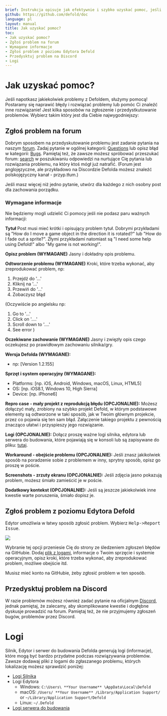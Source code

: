 ```yaml
---
brief: Instrukcja opisuje jak efektywnie i szybko uzyskać pomoc, jeśli napotkasz jakiekolwiek problemy z Defoldem.
github: https://github.com/defold/doc
language: pl
layout: manual
title: Jak uzyskać pomoc?
toc:
- Jak uzyskać pomoc?
- Zgłoś problem na forum
- Wymagane informacje
- Zgłoś problem z poziomu Edytora Defold
- Przedysktuj problem na Discord
- Logi
---
```


# Jak uzyskać pomoc?

Jeśli napotkasz jakiekolwiek problemy z Defoldem, służymy pomocą! Postaramy się naprawić błędy i rozwiązać problemy lub pomóc Ci znaleźć inne rozwiązanie! Jest kilka sposobów na zgłoszenie i przedystkutowanie problemów. Wybierz takim który jest dla Ciebie najwygodniejszy:

## Zgłoś problem na forum

Dobrym sposobem na przedyskutowanie problemu jest zadanie pytania na naszym [forum](https://forum.defold.com). Zadaj pytanie w ogólnej kategorii: [Questions](https://forum.defold.com/c/questions) lub opisz błąd w kategorii: [Bugs](https://forum.defold.com/c/bugs). Pamiętaj też, że zawsze możesz spróbować przeszukać forum: [search](https://forum.defold.com/search) w poszukiwaniu odpowiedzi na nurtujące Cię pytania lub rozwiązania problemu, na który ktoś mógł już natrafić. (Forum jest anglojęzyczne, ale przykładowo na Discordzie Defolda możesz znaleźć polskojęzyczny kanał - przyp.tłum.)

Jeśli masz więcej niż jedno pytanie, utwórz dla każdego z nich osobny post dla zachowania porządku.

### Wymagane informacje
Nie będziemy mogli udzielić Ci pomocy jeśli nie podasz paru ważnych informacji:

**Tytuł**
Post musi mieć krótki i opisujący problem tytuł. Dobrymi przykładami są "How do I move a game object in the direction it is rotated?" lub "How do I fade out a sprite?". Złymi przykładami natomiast są "I need some help using Defold!" albo "My game is not working!".

**Opisz problem (WYMAGANE)**
Jasny i dokładny opis problemu.

**Odtworzenie problemu (WYMAGANE)**
Kroki, które trzeba wykonać, aby zreprodukować problem, np:
  1. Przejdź do '...'
  2. Kliknij na '...'
  3. Przewiń do '...'
  4. Zobaczysz błąd

(Oczywiście po angielsku np:
  1. Go to '...'
  2. Click on '....'
  3. Scroll down to '....'
  4. See error
)

**Oczekiwane zachowanie (WYMAGANE)**
Jasny i zwięzły opis czego oczekujesz po prawidłowym zachowaniu silnika/gry.

**Wersja Defolda (WYMAGANE):**
 - np: [Version 1.2.155]

**Sprzęt i system operacyjny (WYMAGANE):**
 - Platforms: [np. iOS, Android, Windows, macOS, Linux, HTML5]
 - OS: [np. iOS8.1, Windows 10, High Sierra]
 - Device: [np. iPhone6]

**Repro case - mały projekt z reprodukcją błędu (OPCJONALNIE):**
Możesz dołączyć mały, zrobiony na szybko projekt Defold, w którym podstawowe elementy są odtworzone w taki sposób, jak w Twoim głównym projekcie, przez co pojawia się ten sam błąd. Załączenie takiego projektu z pewnością znacząco ułatwi i przyspieszy jego rozwiązanie.

**Logi (OPCJONALNIE):**
Dołącz proszę ważne logi silnika, edytora lub serwera do budowania, które pojawiają się w konsoli lub są zapisywane do pliku: [tutaj](#log-files).

**Workaround - obejście problemu (OPCJONALNIE):**
Jeśli znasz jakikolwiek sposób na poradzenie sobie z problemem w inny, sprytny sposób, opisz go proszę w poście.

**Screenshots - zrzuty ekranu (OPCJONALNIE):**
Jeśli zdjęcia jasno pokazują problem, możesz śmiało zamieścić je w poście.

**Dodatkowy kontekst (OPCJONALNIE):**
Jeśli są jeszcze jakiekolwiek inne kwestie warte poruszenia, śmiało dopisz je.

## Zgłoś problem z poziomu Edytora Defold

Edytor umożliwia w łatwy sposób zgłosić problem. Wybierz <kbd>Help->Report Issue</kbd>.

![](/manuals/images/getting_help/report_issue.png)

Wybranie tej opcji przeniesie Cię do strony ze śledzeniem zgłoszeń błędów na GitHubie. Dodaj [plik z logami](#log-files), informacje o Twoim sprzęcie i systemie operacyjnym, opisz kroki, które trzeba wykonać, aby zreprodukować problem, możliwe obejście itd.

<div class='sidenote' markdown='1'>
Musisz mieć konto na GitHubie, żeby zgłosić problem w ten sposób.
</div>


## Przedysktuj problem na Discord

W razie problemów możesz również zadać pytanie na oficjalnym [Discord](https://www.defold.com/discord/), jednak pamiętaj, że zalecamy, aby skomplikowane kwestie i dogłębne dyskusje prowadzić na forum. Pamiętaj też, że nie przyjmujemy zgłoszeń bugów, problemów przez Discord.


# Logi

Silnik, Edytor i serwer do budowania Defolda generują logi (informacje), które mogą być bardzo przydatne podczas rozwiązywania problemów. Zawsze dodawaj pliki z logami do zgłaszanego problemu, których lokalizację możesz sprawdzić poniżej:

* [Logi Silnika](/manuals/debugging-game-and-system-logs)
* Logi Edytora
  * Windows: `C:\Users\ **Your Username** \AppData\Local\Defold`
  * macOS: `/Users/ **Your Username** /Library/Application Support/` or `~/Library/Application Support/Defold`
  * Linux: `~/.Defold`
* [Logi serwera do budowania](/manuals/extensions#build-server-logs)